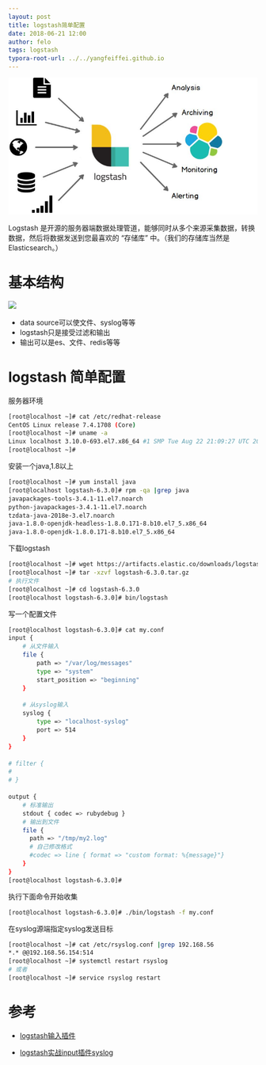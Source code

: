```yaml
---
layout: post
title: logstash简单配置
date: 2018-06-21 12:00
author: felo
tags: logstash
typora-root-url: ../../yangfeiffei.github.io
---
```


![](/images/logstash/arch.jpeg)



Logstash 是开源的服务器端数据处理管道，能够同时从多个来源采集数据，转换数据，然后将数据发送到您最喜欢的 “存储库” 中。（我们的存储库当然是 Elasticsearch。）

# 基本结构

![](https://www.elastic.co/guide/en/logstash/current/static/images/basic_logstash_pipeline.png)

- data source可以使文件、syslog等等
- logstash只是接受过滤和输出
- 输出可以是es、文件、redis等等



#  logstash 简单配置

服务器环境

```bash
[root@localhost ~]# cat /etc/redhat-release 
CentOS Linux release 7.4.1708 (Core) 
[root@localhost ~]# uname -a 
Linux localhost 3.10.0-693.el7.x86_64 #1 SMP Tue Aug 22 21:09:27 UTC 2017 x86_64 x86_64 x86_64 GNU/Linux
[root@localhost ~]# 
```

安装一个java,1.8以上

```bash
[root@localhost ~]# yum install java
[root@localhost logstash-6.3.0]# rpm -qa |grep java
javapackages-tools-3.4.1-11.el7.noarch
python-javapackages-3.4.1-11.el7.noarch
tzdata-java-2018e-3.el7.noarch
java-1.8.0-openjdk-headless-1.8.0.171-8.b10.el7_5.x86_64
java-1.8.0-openjdk-1.8.0.171-8.b10.el7_5.x86_64
```

下载logstash

```bash
[root@localhost ~]# wget https://artifacts.elastic.co/downloads/logstash/logstash-6.3.0.tar.gz
[root@localhost ~]# tar -xzvf logstash-6.3.0.tar.gz
# 执行文件
[root@localhost ~]# cd logstash-6.3.0
[root@localhost logstash-6.3.0]# bin/logstash
```

写一个配置文件

```bash
[root@localhost logstash-6.3.0]# cat my.conf 
input {
	# 从文件输入
	file {
		path => "/var/log/messages"
		type => "system"
		start_position => "beginning"
	}
	
	# 从syslog输入
	syslog {
		type => "localhost-syslog"
		port => 514
	}
}

# filter {
#	
# }

output {
    # 标准输出
	stdout { codec => rubydebug }
	# 输出到文件
	file {
 	  path => "/tmp/my2.log"
 	  # 自己修改格式
 	  #codec => line { format => "custom format: %{message}"}
 	}
}
[root@localhost logstash-6.3.0]# 

```

执行下面命令开始收集

```bash
[root@localhost logstash-6.3.0]# ./bin/logstash -f my.conf  
```

在syslog源端指定syslog发送目标

```bash
[root@localhost ~]# cat /etc/rsyslog.conf |grep 192.168.56
*.* @@192.168.56.154:514
[root@localhost ~]# systemctl restart rsyslog
# 或者
[root@localhost ~]# service rsyslog restart
```

# 参考

- [logstash输入插件](https://www.elastic.co/guide/en/logstash/current/input-plugins.html)

- [logstash实战input插件syslog](https://www.cnblogs.com/minseo/p/7062361.html)